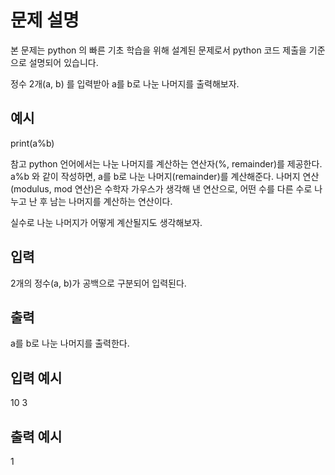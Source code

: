 # 문제 설명

본 문제는 python 의 빠른 기초 학습을 위해 설계된 문제로서 python 코드 제출을 기준으로 설명되어 있습니다.

정수 2개(a, b) 를 입력받아 a를 b로 나눈 나머지를 출력해보자.

## 예시

print(a%b)

참고
python 언어에서는 나눈 나머지를 계산하는 연산자(%, remainder)를 제공한다.
a%b 와 같이 작성하면, a를 b로 나눈 나머지(remainder)를 계산해준다.
나머지 연산(modulus, mod 연산)은 수학자 가우스가 생각해 낸 연산으로,
어떤 수를 다른 수로 나누고 난 후 남는 나머지를 계산하는 연산이다.

실수로 나눈 나머지가 어떻게 계산될지도 생각해보자.

## 입력

2개의 정수(a, b)가 공백으로 구분되어 입력된다.

## 출력

a를 b로 나눈 나머지를 출력한다.

## 입력 예시

10 3

## 출력 예시

1
